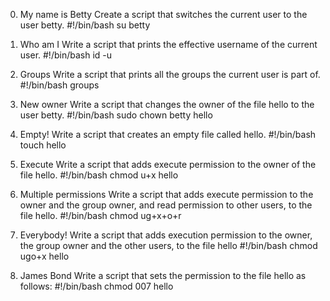 0. My name is Betty
Create a script that switches the current user to the user betty.
#!/bin/bash
su betty

1. Who am I
Write a script that prints the effective username of the current user.
#!/bin/bash
id -u

2. Groups
Write a script that prints all the groups the current user is part of.
#!/bin/bash
groups

3. New owner
Write a script that changes the owner of the file hello to the user betty.
#!/bin/bash
sudo chown betty hello

4. Empty!
Write a script that creates an empty file called hello.
#!/bin/bash
touch hello

5. Execute
Write a script that adds execute permission to the owner of the file hello.
#!/bin/bash
chmod u+x hello

6. Multiple permissions
Write a script that adds execute permission to the owner and the group owner, and read permission to other users, to the file hello.
#!/bin/bash
chmod ug+x+o+r


7. Everybody!
Write a script that adds execution permission to the owner, the group owner and the other users, to the file hello
#!/bin/bash
chmod ugo+x hello

8. James Bond
Write a script that sets the permission to the file hello as follows:
#!/bin/bash
chmod 007 hello
